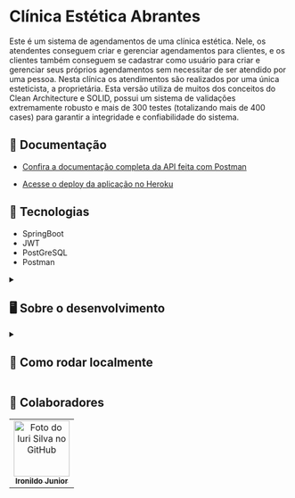 # Clínica Estética Abrantes

Este é um sistema de agendamentos de uma clínica estética. Nele, os atendentes conseguem criar e gerenciar agendamentos para clientes, e os clientes também conseguem se cadastrar como usuário para criar e gerenciar seus próprios agendamentos sem necessitar de ser atendido por uma pessoa. Nesta clínica os atendimentos são realizados por uma única esteticista, a proprietária. Esta versão utiliza de muitos dos conceitos do Clean Architecture e SOLID, possui um sistema de validações extremamente robusto e mais de 300 testes (totalizando mais de 400 cases) para garantir a integridade e confiabilidade do sistema.

## 📖 Documentação
- [Confira a documentação completa da API feita com Postman](https://abrantes.doc.mtpontes.com)

- [Acesse o deploy da aplicação no Heroku](http://abrantes.mtpontes.com)

## 🧰 Tecnologias

- SpringBoot
- JWT
- PostGreSQL
- Postman


<details>
  <summary><h2>🖥️ Sobre o desenvolvimento</h2></summary>

> **IMPORTANT**
> 
> Este projeto foi desenvolvido exclusivamente para fins de estudo. O cenário simula um sistema real, mas nenhuma informação sensível, confidencial ou de produção foi utilizada. O "cliente" mencionado foi um colaborador voluntário, que participou da definição do cenário como parte de um exercício técnico. Todo o conteúdo é fictício ou foi compartilhado com consentimento explícito.


Este projeto foi iniciado pelo meu colega [Ironildo Junior](https://github.com/JIJunior22), onde ele fez o levantamento de requisitos do projeto com a proprietária de uma clínica estética. Após as reuniões de requisitos, ele modelou e criou toda a base do sistema, definindo as entidades e seus mapeamentos, e o CRUD básico da API. 

A seguir, entrei para o projeto como colaborador, somando com qualidade de código em geral, implementando uma arquitetura MVC muito inspirada nos princípios do Clean Architecture, SOLID e Domain Driven Design. Implementei todas as regras de negócio, validações, algorítmos, querys, papéis, permissões, testes, entradas, saídas, remodelei entidades e documentei toda a API.

Fizemos reuniões entre nós e reuniões com o cliente, que resultaram em diversos ajustes, melhorias e novas ideias para o projeto. Cada um desenvolveu a sua própria versão do sistema por uma questão de exercício, mas ambos contribuem para o projeto do outro.

Esse projeto me trouxe diversos insights de recursos que eu poderia implementar nele, mas como ele foi criado desenvolvido com base nas necessidades deste cliente, tem muita coisa que não faria sentido implementar, então, fica pra um próximo projeto :)

</details>



</details>


<details>
  <summary><h2>🚀 Como rodar localmente</h2></summary>

### 📋 Pré-requisitos

- Docker
- Docker Compose

### Detalhes

Existem duas maneiras de rodar a aplicação, através do arquivo docker-compose.yml a aplicação rodará com perfil de produção, atráves do docker-compose-demo.yml será o perfil de demonstração. Para rodar com o docker-compose.yml é necessário configurar um provedor de email. 

No docker-compose-demo.yml é levantado um container [Mailhog](https://github.com/mailhog/MailHog), uma aplicação que simula um provedor de email. O Mailhog utiliza a porta 1025 para SMTP e 8025 para uma interface web onde, você pode visualizar os emails enviados com ele. Acesse http://localhost:8025 para visualizar os emails.

### 🌍 Variáveis de ambiente:

#### Produção
- Na raiz do projeto localize o diretório "env-demo"
- Faça uma cópia desse diretório e renomeie-o para "env"
- Abra os arquivos app.env e db.env e preencha os valores das variáveis de ambiente

#### Banco de dados
- `DB_USERNAME`: username do banco de dados
- `DB_PASSWORD`: senha do banco de dados

#### Segurança
- `JWT_SECRET`: segredo utilizado na geração de um token JWT

#### Usuário ADMIN
- `ADMIN_USERNAME`: login do admin padrão do sistema
- `ADMIN_PASSWORD`: senha do admin padrão do sistema

#### Outras
- `SPRING_MAIL_...`: configurações do provedor de email

##### Essas configurações também podem ser alteradas no `application.properties`.

### 🌐 Deploy

Clone o projeto ou baixe o zip pelo Github:

    git clone https://github.com/mtpontes/sistema-estetica-abrantes.git

Levante os containers: 
        
    docker-compose -f docker-compose-demo.yml up --build

</details>

<!--
<details>
  <summary><h2>💡 Melhorias</h2></summary>

- [ ] _Sistema de pagamentos_: Será adicionado um sistema de pagamentos utilizando de uma API externa
- [ ] _Relatórios_: Será possível gerar relatórios de atendimentos e clientes
- [ ] _Sistema de notificação_: Os clientes serão notificados via email quando seus agendamento estiver próximo.
- [ ] _Alta cobertura de testes de integração_: Os atuais testes da API são todos testes de unidade. Irei implementar testes de integração com banco de dados e teste end-to-end, com a intenção de fazer a maior cobertura possível
-->

</details>


## 🤝 Colaboradores
<table>
  <tr>
    <td align="center">
      <a href="https://github.com/JIJunior22" title="defina o titulo do link">
        <img src="https://avatars.githubusercontent.com/u/108276322?v=4" width="100px;" alt="Foto do Iuri Silva no GitHub"/><br>
        <sub>
          <b>Ironildo Junior</b>
        </sub>
      </a>
    </td>
  </tr>
</table>
